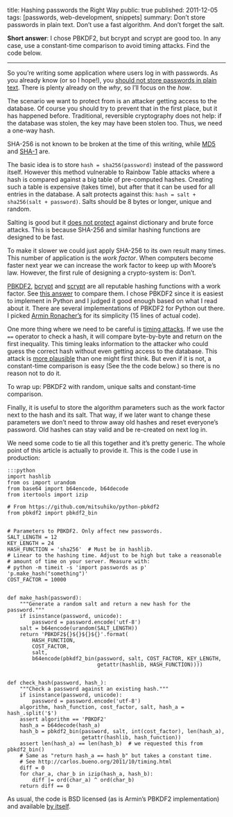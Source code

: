title: Hashing passwords the Right Way
public: true
published: 2011-12-05
tags: [passwords, web-development, snippets]
summary:
    Don’t store passwords in plain text. Don’t use a fast algorithm.
    And don’t forget the salt.

**Short answer**: I chose PBKDF2, but bcrypt and scrypt are good too.
In any case, use a constant-time comparison to avoid timing attacks.
Find the code below.

---

So you’re writing some application where users log in with passwords.
As you already know (or so I hope!), you [should not store passwords in plain text](
http://tea.moertel.com/articles/2006/12/15/never-store-passwords-in-a-database).
There is plenty already on the *why*, so I’ll focus on the *how*.

The scenario we want to protect from is an attacker getting access to the
database. Of course you should try to prevent that in the first place,
but it has happened before.
Traditional, reversible cryptography does not help: if the database was stolen,
the key may have been stolen too. Thus, we need a one-way hash.

SHA-256 is not known to be broken at the time of this writing, while
[MD5](http://www.schneier.com/blog/archives/2005/06/more_md5_collis.html) and
[SHA-1](http://www.schneier.com/blog/archives/2005/02/sha1_broken.html) are.

The basic idea is to store `hash = sha256(password)` instead of the password
itself. However this method vulnerable to Rainbow Table attacks where a hash
is compared against a big table of pre-computed hashes. Creating such a table
is expensive (takes time), but after that it can be used for all entries in the
database. A salt protects against this:
`hash = salt + sha256(salt + password)`. Salts should be 8 bytes or longer,
unique and random.

Salting is good but it [does not protect](
http://codahale.com/how-to-safely-store-a-password/)
against dictionary and brute force attacks. This is because SHA-256 and similar
hashing functions are designed to be fast.

To make it slower we could just apply SHA-256 to its own result many times.
This number of application is the *work factor*. When computers become faster
next year we can increase the work factor to keep up with Moore’s law.
However, the first rule of designing a crypto-system is: Don’t.

[PBKDF2](http://en.wikipedia.org/wiki/PBKDF2),
[bcrypt](http://www.usenix.org/events/usenix99/provos/provos_html/index.html)
and [scrypt](http://www.tarsnap.com/scrypt.html)
are all reputable hashing functions with a work factor. See [this answer](
http://security.stackexchange.com/questions/4781/do-any-security-experts-recommend-bcrypt-for-password-storage/6415#6415)
to compare them. I chose PBKDF2 since it is easiest to implement in Python
and I judged it good enough based on what I read about it.
There are several implementations of PBKDF2 for Python out there. I picked
[Armin Ronacher’s](https://github.com/mitsuhiko/python-pbkdf2) for its
simplicity (15 lines of actual code).

One more thing where we need to be careful is [timing attacks](
http://carlos.bueno.org/2011/10/timing.html). If we use the `==` operator
to check a hash, it will compare byte-by-byte and return on the first
inequality. This timing leaks information to the attacker who could
guess the correct hash without even getting access to the database.
This attack is [more plausible](http://codahale.com/a-lesson-in-timing-attacks/)
than one might first think. But even if it is not, a constant-time comparison
is easy (See the the code below.) so there is no reason not to do it.

To wrap up: PBKDF2 with random, unique salts and constant-time comparison.

Finally, it is useful to store the algorithm parameters such as the work
factor next to the hash and its salt. That way, if we later want to change
these parameters we don’t need to throw away old hashes and reset everyone’s
password. Old hashes can stay valid and be re-created on next log in.

We need some code to tie all this together and it’s pretty generic.
The whole point of this article is actually to provide it.
This is the code I use in production:

    :::python
    import hashlib
    from os import urandom
    from base64 import b64encode, b64decode
    from itertools import izip

    # From https://github.com/mitsuhiko/python-pbkdf2
    from pbkdf2 import pbkdf2_bin


    # Parameters to PBKDF2. Only affect new passwords.
    SALT_LENGTH = 12
    KEY_LENGTH = 24
    HASH_FUNCTION = 'sha256'  # Must be in hashlib.
    # Linear to the hashing time. Adjust to be high but take a reasonable
    # amount of time on your server. Measure with:
    # python -m timeit -s 'import passwords as p' 'p.make_hash("something")'
    COST_FACTOR = 10000


    def make_hash(password):
        """Generate a random salt and return a new hash for the password."""
        if isinstance(password, unicode):
            password = password.encode('utf-8')
        salt = b64encode(urandom(SALT_LENGTH))
        return 'PBKDF2${}${}${}${}'.format(
            HASH_FUNCTION,
            COST_FACTOR,
            salt,
            b64encode(pbkdf2_bin(password, salt, COST_FACTOR, KEY_LENGTH,
                                 getattr(hashlib, HASH_FUNCTION))))


    def check_hash(password, hash_):
        """Check a password against an existing hash."""
        if isinstance(password, unicode):
            password = password.encode('utf-8')
        algorithm, hash_function, cost_factor, salt, hash_a = hash_.split('$')
        assert algorithm == 'PBKDF2'
        hash_a = b64decode(hash_a)
        hash_b = pbkdf2_bin(password, salt, int(cost_factor), len(hash_a),
                            getattr(hashlib, hash_function))
        assert len(hash_a) == len(hash_b)  # we requested this from pbkdf2_bin()
        # Same as "return hash_a == hash_b" but takes a constant time.
        # See http://carlos.bueno.org/2011/10/timing.html
        diff = 0
        for char_a, char_b in izip(hash_a, hash_b):
            diff |= ord(char_a) ^ ord(char_b)
        return diff == 0

As usual, the code is BSD licensed (as is Armin’s PBKDF2 implementation) and
available [by itself](
https://github.com/SimonSapin/snippets/blob/master/hashing_passwords.py).
